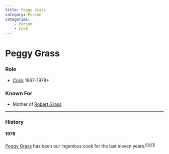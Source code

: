```yaml
---
title: Peggy Grass
category: Person
categories:
    - Person
    - Cook
---
```

# Peggy Grass
### Role
- [Cook](Cook) 1967-1978+

### Known For
- Mother of [Robert Grass](Bob-Grass)

---
### History

#### 1978

[Peggy Grass](Peggy-Grass) has been our ingenious cook for the last eleven years.<sup>[ma78][]</sup>


[ma78]: Mountaineer-Annual#1978

